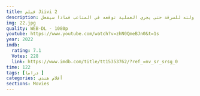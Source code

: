 ```yaml
---
title: فيلم Jiivi 2
description: تدور أحداث فيلم “جيفي 2” ويبدأ بزواج سارفانان من كافيثا والتي تواجه تحديات بصرية ويحاول سارفانان ترتيب الأموال اللازمة لإجراء عملية لعينها . ولكن خطته لم تسري كما يريد ليقع فريسة للسرقة ومحاولته للسرقة حتى يجري العملية توقعه في المتاعب فماذا سيفعل
img: 22.jpg
quality: WEB-DL - 1080p
youtube: https://www.youtube.com/watch?v=zhN0QmeBJn0&t=1s
year: 2022
imdb:
  rating: 7.1
  Votes: 228
  link: https://www.imdb.com/title/tt15353762/?ref_=nv_sr_srsg_0
time: 122
tags: [دراما ]
categories: أفلام هندي
sections: Movies
---
```

